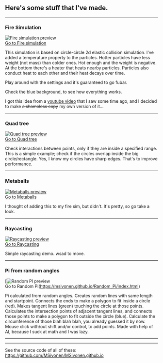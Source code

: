 ## Here's some stuff that I've made.

---

### Fire Simulation
[![Fire simulation preview](https://msivonen.github.io/firesim_preview.jpg)<br/>Go to Fire simulation](https://msivonen.github.io/firesim/index.html)

This simulation is based on circle-circle 2d elastic collision simulation. I've added a temperature property to the particles. Hotter particles have less weight (not mass) than colder ones. Hot enough and the weight is negative. At the bottom there's a heater that heats nearby particles. Particles also conduct heat to each other and their heat decays over time.

Play around with the settings and it's guaranteed to go fubar.

Check the blue background, to see how everything works.

I got this idea from a [youtube video](https://www.youtube.com/watch?v=xKEFlg_JMmU) that I saw some time ago, and I decided to make ~~a shameless copy~~ my own version of it...

---

### Quad tree
[![Quad tree preview](https://msivonen.github.io/quadTree_preview.jpg)<br/>Go to Quad tree](https://msivonen.github.io/quadTree/index.html)

Check interactions between points, only if they are inside a specified range.
This is a simple example; check if the circles overlap inside the big circle/rectangle.
Yes, I know my circles have sharp edges. That's to improve performance.

---

### Metaballs
[![Metaballs preview](https://msivonen.github.io/metaballs_preview.jpg)<br/>Go to Metaballs](https://msivonen.github.io/metaballs/index.html)

I thought of adding this to my fire sim, but didn't. It's pretty, so go take a look.

---

### Raycasting
[![Raycasting preview](https://msivonen.github.io/raycasting_preview.jpg)<br/>Go to Raycasting](https://msivonen.github.io/raycasting/index.html)

Simple raycasting demo. wsad to move.

---

### Pi from random angles
[![Random PI preview](https://msivonen.github.io/randompi.jpg)<br/>Go to Random Pi(https://msivonen.github.io/Random_Pi/index.html)

Pi calculated from random angles. Creates random lines with same length and startpoint. Connects the ends to make a polygon to fit inside a circle (red). Makes tangent lines (green) touching the circle at those points. Calculates the intersection points of adjacent tangent lines, and connects those points to make a polygon to fit outside the circle (blue). Calculate the circumference of those blah blah blah, you already guessed it by now.
Mouse click with/out shift and/or control, to add points.
Made with help of AI, because I suck at math and I was lazy.

---


---
See the source code of all of these:
https://github.com/MSivonen/MSivonen.github.io
